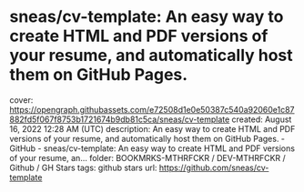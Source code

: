 # sneas/cv-template: An easy way to create HTML and PDF versions of your resume, and automatically host them on GitHub Pages.

cover: https://opengraph.githubassets.com/e72508d1e0e50387c540a92060e1c87882fd5f067f8753b1721674b9db81c5ca/sneas/cv-template
created: August 16, 2022 12:28 AM (UTC)
description: An easy way to create HTML and PDF versions of your resume, and automatically host them on GitHub Pages. - GitHub - sneas/cv-template: An easy way to create HTML and PDF versions of your resume, an...
folder: BOOKMRKS-MTHRFCKR / DEV-MTHRFCKR / Github / GH Stars
tags: github stars
url: https://github.com/sneas/cv-template